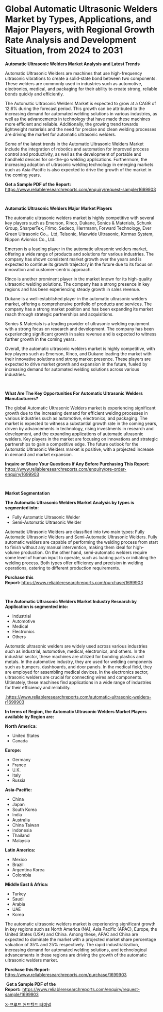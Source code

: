 <p><h1>Global Automatic Ultrasonic Welders Market by Types, Applications, and Major Players, with Regional Growth Rate Analysis and Development Situation, from 2024 to 2031</h1></p><p><strong>Automatic Ultrasonic Welders Market Analysis and Latest Trends</strong></p>
<p><p>Automatic Ultrasonic Welders are machines that use high-frequency ultrasonic vibrations to create a solid-state bond between two components. These welders are commonly used in industries such as automotive, electronics, medical, and packaging for their ability to create strong, reliable bonds quickly and efficiently.</p><p>The Automatic Ultrasonic Welders Market is expected to grow at a CAGR of 12.6% during the forecast period. This growth can be attributed to the increasing demand for automated welding solutions in various industries, as well as the advancements in technology that have made these machines more efficient and reliable. Additionally, the growing trend towards lightweight materials and the need for precise and clean welding processes are driving the market for automatic ultrasonic welders.</p><p>Some of the latest trends in the Automatic Ultrasonic Welders Market include the integration of robotics and automation for improved process control and productivity, as well as the development of portable and handheld devices for on-the-go welding applications. Furthermore, the increasing adoption of ultrasonic welding technology in emerging markets such as Asia-Pacific is also expected to drive the growth of the market in the coming years.</p></p>
<p><strong>Get a Sample PDF of the Report:&nbsp;</strong> <a href="https://www.reliableresearchreports.com/enquiry/request-sample/1699903">https://www.reliableresearchreports.com/enquiry/request-sample/1699903</a></p>
<p>&nbsp;</p>
<p><strong>Automatic Ultrasonic Welders Major Market Players</strong></p>
<p><p>The automatic ultrasonic welders market is highly competitive with several key players such as Emerson, Rinco, Dukane, Sonics & Materials, Schunk Group, SharperTek, Frimo, Sedeco, Herrmann, Forward Technology, Ever Green Ultrasonic Co.，Ltd, Telsonic, Maxwide Ultrasonic, Kormax System, Nippon Avionics Co., Ltd.</p><p>Emerson is a leading player in the automatic ultrasonic welders market, offering a wide range of products and solutions for various industries. The company has shown consistent market growth over the years and is expected to continue its growth trajectory in the future due to its focus on innovation and customer-centric approach.</p><p>Rinco is another prominent player in the market known for its high-quality ultrasonic welding solutions. The company has a strong presence in key regions and has been experiencing steady growth in sales revenue.</p><p>Dukane is a well-established player in the automatic ultrasonic welders market, offering a comprehensive portfolio of products and services. The company has a strong market position and has been expanding its market reach through strategic partnerships and acquisitions.</p><p>Sonics & Materials is a leading provider of ultrasonic welding equipment with a strong focus on research and development. The company has been experiencing significant growth in sales revenue and is expected to witness further growth in the coming years.</p><p>Overall, the automatic ultrasonic welders market is highly competitive, with key players such as Emerson, Rinco, and Dukane leading the market with their innovative solutions and strong market presence. These players are expected to drive market growth and expansion in the future, fueled by increasing demand for automated welding solutions across various industries.</p></p>
<p>&nbsp;</p>
<p><strong>What Are The Key Opportunities For Automatic Ultrasonic Welders Manufacturers?</strong></p>
<p><p>The global Automatic Ultrasonic Welders market is experiencing significant growth due to the increasing demand for efficient welding processes in various industries such as automotive, electronics, and packaging. The market is expected to witness a substantial growth rate in the coming years, driven by advancements in technology, rising investments in research and development, and the expanding applications of automatic ultrasonic welders. Key players in the market are focusing on innovations and strategic partnerships to gain a competitive edge. The future outlook for the Automatic Ultrasonic Welders market is positive, with a projected increase in demand and market expansion.</p></p>
<p><strong>Inquire or Share Your Questions If Any Before Purchasing This Report:</strong> <a href="https://www.reliableresearchreports.com/enquiry/pre-order-enquiry/1699903">https://www.reliableresearchreports.com/enquiry/pre-order-enquiry/1699903</a></p>
<p>&nbsp;</p>
<p><strong>Market Segmentation</strong></p>
<p><strong>The Automatic Ultrasonic Welders Market Analysis by types is segmented into:</strong></p>
<p><ul><li>Fully Automatic Ultrasonic Welder</li><li>Semi-Automatic Ultrasonic Welder</li></ul></p>
<p><p>Automatic Ultrasonic Welders are classified into two main types: Fully Automatic Ultrasonic Welders and Semi-Automatic Ultrasonic Welders. Fully automatic welders are capable of performing the welding process from start to finish without any manual intervention, making them ideal for high-volume production. On the other hand, semi-automatic welders require some level of human input to operate, such as loading parts or initiating the welding process. Both types offer efficiency and precision in welding operations, catering to different production requirements.</p></p>
<p><strong>Purchase this Report:&nbsp;</strong><a href="https://www.reliableresearchreports.com/purchase/1699903">https://www.reliableresearchreports.com/purchase/1699903</a></p>
<p>&nbsp;</p>
<p><strong>The Automatic Ultrasonic Welders Market Industry Research by Application is segmented into:</strong></p>
<p><ul><li>Industrial</li><li>Automotive</li><li>Medical</li><li>Electronics</li><li>Others</li></ul></p>
<p><p>Automatic ultrasonic welders are widely used across various industries such as industrial, automotive, medical, electronics, and others. In the industrial sector, these machines are utilized for bonding plastics and metals. In the automotive industry, they are used for welding components such as bumpers, dashboards, and door panels. In the medical field, they are employed for assembling medical devices. In the electronics sector, ultrasonic welders are crucial for connecting wires and components. Ultimately, these machines find applications in a wide range of industries for their efficiency and reliability.</p></p>
<p><a href="https://www.reliableresearchreports.com/automatic-ultrasonic-welders-r1699903">&nbsp;https://www.reliableresearchreports.com/automatic-ultrasonic-welders-r1699903</a></p>
<p><strong>In terms of Region, the Automatic Ultrasonic Welders Market Players available by Region are:</strong></p>
<p>
    <p> <strong> North America: </strong>
        <ul>
            <li>United States</li>
            <li>Canada</li>
        </ul>
        </p> 
    <p> <strong> Europe: </strong>
        <ul>
            <li>Germany</li>
            <li>France</li>
            <li>U.K.</li>
            <li>Italy</li>
            <li>Russia</li>
        </ul>
        </p> 
    <p> <strong> Asia-Pacific: </strong>
        <ul>
            <li>China</li>
            <li>Japan</li>
            <li>South Korea</li>
            <li>India</li>
            <li>Australia</li>
            <li>China Taiwan</li>
            <li>Indonesia</li>
            <li>Thailand</li>
            <li>Malaysia</li>
        </ul>
        </p> 
    <p> <strong> Latin America: </strong>
        <ul>
            <li>Mexico</li>
            <li>Brazil</li>
            <li>Argentina Korea</li>
            <li>Colombia</li>
        </ul>
        </p> 
    <p> <strong> Middle East & Africa: </strong>
        <ul>
            <li>Turkey</li>
            <li>Saudi</li>
            <li>Arabia</li>
            <li>UAE</li>
            <li>Korea</li>
        </ul>
    </p>
    </p>
<p><p>The automatic ultrasonic welders market is experiencing significant growth in key regions such as North America (NA), Asia Pacific (APAC), Europe, the United States (USA) and China. Among these, APAC and China are expected to dominate the market with a projected market share percentage valuation of 35% and 25% respectively. The rapid industrialization, increasing demand for automated welding solutions, and technological advancements in these regions are driving the growth of the automatic ultrasonic welders market.</p></p>
<p><strong>Purchase this Report: </strong><a href="https://www.reliableresearchreports.com/purchase/1699903">https://www.reliableresearchreports.com/purchase/1699903</a></p>
<p>&nbsp;<strong>Get a Sample PDF of the Report:&nbsp;&nbsp;</strong><a href="https://www.reliableresearchreports.com/enquiry/request-sample/1699903">https://www.reliableresearchreports.com/enquiry/request-sample/1699903</a></p>
<p><strong></strong></p>
<p><p><a href="https://medium.com/@dulcewisozk/3-%EC%A6%9D%EB%AA%85-%ED%9C%B4%EB%8C%80%EC%9A%A9-%EB%8B%A8%EB%A7%90%EA%B8%B0-%EC%8B%9C%EC%9E%A5-%EC%A0%90%EC%9C%A0%EC%9C%A8-%EC%A7%84%ED%99%94-%EB%B0%8F-%EC%8B%9C%EC%9E%A5-%EC%84%B1%EC%9E%A5-%EB%8F%99%ED%96%A5-2024-2031-6471032c9a13">3-프루프 핸드헬드 터미널</a></p></p>